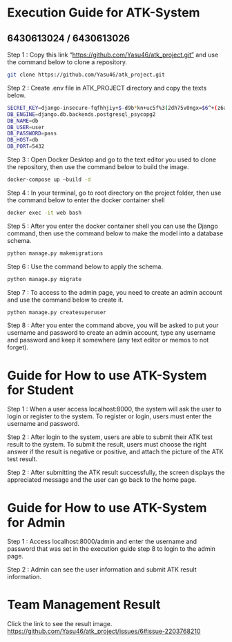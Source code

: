 # Execution Guide for ATK-System 
## 6430613024 / 6430613026


Step 1 : Copy this link “https://github.com/Yasu46/atk_project.git” and use the command below to clone a repository.
```bash
git clone https://github.com/Yasu46/atk_project.git
```

Step 2 : Create .env file in  ATK_PROJECT directory and copy the texts below.

```bash
SECRET_KEY=django-insecure-fqfhhjiy+$-d9b*kn+uc5f%3(2dh75v0ngx=$6^+(z6ah8jzv7
DB_ENGINE=django.db.backends.postgresql_psycopg2
DB_NAME=db
DB_USER=user
DB_PASSWORD=pass
DB_HOST=db
DB_PORT=5432
```

Step 3 : Open Docker Desktop and go to the text editor you used to clone the repository, then use the command below to build the image.

```bash
docker-compose up –build -d
```

Step 4 : In your terminal, go to root directory on the project folder, then use the command below to enter the docker container shell

```bash
docker exec -it web bash
```

Step 5 : After you enter the docker container shell you can use the Django command, then use the command below to make the model into a database schema. 

```bash
python manage.py makemigrations
```

Step 6 : Use the command below to apply the schema. 

```bash
python manage.py migrate
```

Step 7 : To access to the admin page, you need to create an admin account and use the command below to create it. 

```bash
python manage.py createsuperuser
```

Step 8 : After you enter the command above, you will be asked to put your username and password to create an admin account, type any username and password and keep it somewhere (any text editor or memos to not forget).


# Guide for How to use ATK-System for Student

Step 1 : When a user access localhost:8000, the system will ask the user to login or register to the system. 
To register or login, users must enter the username and password.

Step 2 : After login to the system, users are able to submit their ATK test result to the system. 
To submit the result, users must choose the right answer if the result is negative or positive, and attach the picture of the ATK test result. 

Step 2 : After submitting the ATK result successfully, the screen displays the appreciated message and the user can go back to the home page. 


# Guide for How to use ATK-System for Admin

Step 1 : Access localhost:8000/admin and enter the username and password that was set in the execution guide step 8 to login to the admin page. 

Step 2 : Admin can see the user information and submit ATK result information.


# Team Management Result
Click the link to see the result image.
https://github.com/Yasu46/atk_project/issues/6#issue-2203768210
